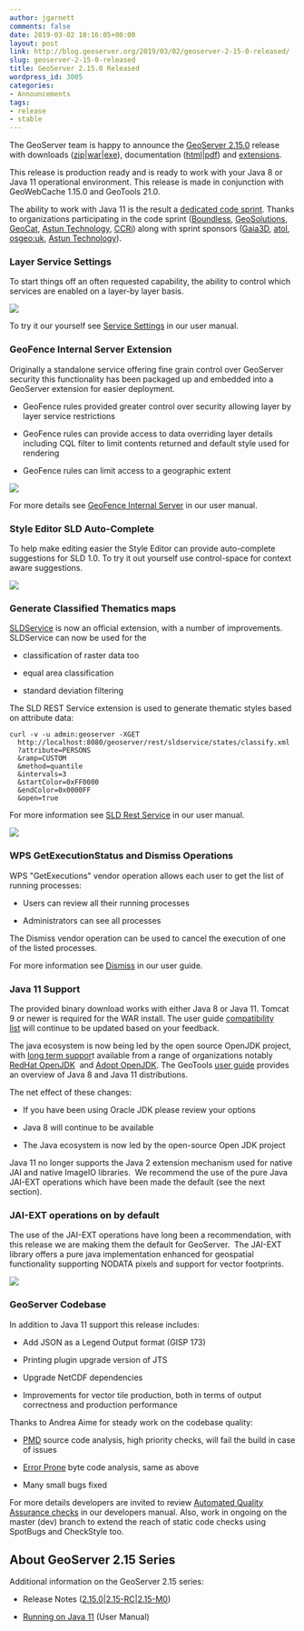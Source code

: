 ```yaml
---
author: jgarnett
comments: false
date: 2019-03-02 10:16:05+00:00
layout: post
link: http://blog.geoserver.org/2019/03/02/geoserver-2-15-0-released/
slug: geoserver-2-15-0-released
title: GeoServer 2.15.0 Released
wordpress_id: 3005
categories:
- Announcements
tags:
- release
- stable
---
```


The GeoServer team is happy to announce the [GeoServer 2.15.0](http://geoserver.org/release/2.15.0/) release with downloads ([zip](https://sourceforge.net/projects/geoserver/files/GeoServer/2.15.0/geoserver-2.15.0-bin.zip/download)|[war](https://sourceforge.net/projects/geoserver/files/GeoServer/2.15.0/geoserver-2.15.0-war.zip/download)|[exe](https://sourceforge.net/projects/geoserver/files/GeoServer/2.15.0/geoserver-2.15.0.exe/download)), documentation ([html](https://sourceforge.net/projects/geoserver/files/GeoServer/2.15.0/geoserver-2.15.0-htmldoc.zip/download)|[pdf](https://sourceforge.net/projects/geoserver/files/GeoServer/2.15.0/geoserver-2.15.0-user-manual.pdf/download)) and [extensions](https://sourceforge.net/projects/geoserver/files/GeoServer/2.15.0/extensions/).

This release is production ready and is ready to work with your Java 8 or Java 11 operational environment. This release is made in conjunction with GeoWebCache 1.15.0 and GeoTools 21.0.

The ability to work with Java 11 is the result a [dedicated code sprint](http://blog.geoserver.org/2018/09/24/java-2018-code-sprint/). Thanks to organizations participating in the code sprint ([Boundless](http://boundlessgeo.com/), [GeoSolutions](https://www.geo-solutions.it/), [GeoCat](https://www.geocat.net/), [Astun Technology](https://astuntechnology.com/), [CCRi](https://www.ccri.com/)) along with sprint sponsors ([Gaia3D](http://www.gaia3d.com/), [atol](https://www.atolcd.com/), [osgeo:uk](https://uk.osgeo.org/), [Astun Technology](https://astuntechnology.com/)).


### Layer Service Settings


To start things off an often requested capability, the ability to control which services are enabled on a layer-by layer basis.

[![](http://blog.geoserver.org/wp-content/uploads/2019/02/per-layer-service.png)](http://blog.geoserver.org/wp-content/uploads/2019/02/per-layer-service.png)

To try it our yourself see [Service Settings](https://docs.geoserver.org/latest/en/user/data/webadmin/layers.html#services-settings) in our user manual.


### GeoFence Internal Server Extension


Originally a standalone service offering fine grain control over GeoServer security this functionality has been packaged up and embedded into a GeoServer extension for easier deployment.



 	
  * GeoFence rules provided greater control over security allowing layer by layer service restrictions

 	
  * GeoFence rules can provide access to data overriding layer details including CQL filter to limit contents returned and default style used for rendering

 	
  * GeoFence rules can limit access to a geographic extent


[![](http://blog.geoserver.org/wp-content/uploads/2019/02/geofence_limit.png)](http://blog.geoserver.org/wp-content/uploads/2019/02/geofence_limit.png)

For more details see [GeoFence Internal Server](https://docs.geoserver.org/latest/en/user/extensions/geofence-server/index.html) in our user manual.


### Style Editor SLD Auto-Complete


To help make editing easier the Style Editor can provide auto-complete suggestions for SLD 1.0. To try it out yourself use control-space for context aware suggestions.

[![](http://blog.geoserver.org/wp-content/uploads/2019/02/sld_autocomplete.png)](http://blog.geoserver.org/wp-content/uploads/2019/02/sld_autocomplete.png)


### Generate Classified Thematics maps


[SLDService](https://docs.geoserver.org/latest/en/user/extensions/sldservice/index.html) is now an official extension, with a number of improvements. SLDService can now be used for the



 	
  * classification of raster data too

 	
  * equal area classification

 	
  * standard deviation filtering


The SLD REST Service extension is used to generate thematic styles based on attribute data:

    
    curl -v -u admin:geoserver -XGET
      http://localhost:8080/geoserver/rest/sldservice/states/classify.xml
      ?attribute=PERSONS
      &ramp=CUSTOM
      &method=quantile
      &intervals=3
      &startColor=0xFF0000
      &endColor=0x0000FF
      &open=true


For more information see [SLD Rest Service](https://docs.geoserver.org/latest/en/user/extensions/sldservice/index.html) in our user manual.

[![](http://blog.geoserver.org/wp-content/uploads/2019/02/sld-rest-service.jpg)](http://blog.geoserver.org/wp-content/uploads/2019/02/sld-rest-service.jpg)


### WPS GetExecutionStatus and Dismiss Operations


WPS "GetExecutions" vendor operation allows each user to get the list of running processes:



 	
  * Users can review all their running processes

 	
  * Administrators can see all processes


The Dismiss vendor operation can be used to cancel the execution of one of the listed processes.

For more information see [Dismiss](https://docs.geoserver.org/latest/en/user/services/wps/operations.html) in our user guide.


### Java 11 Support


The provided binary download works with either Java 8 or Java 11. Tomcat 9 or newer is required for the WAR install. The user guide [compatibility list](https://docs.geoserver.org/latest/en/user/production/java.html#running-on-java-11) will continue to be updated based on your feedback.

The java ecosystem is now being led by the open source OpenJDK project, with [long term suppor](https://medium.com/@javachampions/java-is-still-free-c02aef8c9e04)t available from a range of organizations notably [RedHat OpenJDK](https://developers.redhat.com/products/openjdk/overview/)  and [Adopt OpenJDK](http://adoptopenjdk.net). The GeoTools [user guide](http://docs.geotools.org/latest/userguide/build/install/jdk.html) provides an overview of Java 8 and Java 11 distributions.

The net effect of these changes:



 	
  * If you have been using Oracle JDK please review your options

 	
  * Java 8 will continue to be available

 	
  * The Java ecosystem is now led by the open-source Open JDK project


Java 11 no longer supports the Java 2 extension mechanism used for native JAI and native ImageIO libraries.  We recommend the use of the pure Java JAI-EXT operations which have been made the default (see the next section).


### JAI-EXT operations on by default


The use of the JAI-EXT operations have long been a recommendation, with this release we are making them the default for GeoServer.  The JAI-EXT library offers a pure java implementation enhanced for geospatial functionality supporting NODATA pixels and support for vector footprints.

[![](http://blog.geoserver.org/wp-content/uploads/2019/02/jai-ext-operations-1.png)](http://blog.geoserver.org/wp-content/uploads/2019/02/jai-ext-operations-1.png)


### GeoServer Codebase


In addition to Java 11 support this release includes:



 	
  * Add JSON as a Legend Output format (GISP 173)

 	
  * Printing plugin upgrade version of JTS

 	
  * Upgrade NetCDF dependencies

 	
  * Improvements for vector tile production, both in terms of output correctness and production performance


Thanks to Andrea Aime for steady work on the codebase quality:

 	
  * [PMD](https://pmd.github.io/) source code analysis, high priority checks, will fail the build in case of issues

 	
  * [Error Prone](https://errorprone.info) byte code analysis, same as above

 	
  * Many small bugs fixed


For more details developers are invited to review [Automated Quality Assurance checks](https://docs.geoserver.org/latest/en/developer/qa-guide/index.html) in our developers manual. Also, work in ongoing on the master (dev) branch to extend the reach of static code checks using SpotBugs and CheckStyle too.


## About GeoServer 2.15 Series


Additional information on the GeoServer 2.15 series:



 	
  * Release Notes ([2.15.0](https://osgeo-org.atlassian.net/secure/ReleaseNote.jspa?projectId=10000&version=16736)|[2.15-RC](https://osgeo-org.atlassian.net/jira/secure/ReleaseNote.jspa?projectId=10000&version=16740)|[2.15-M0](https://osgeo-org.atlassian.net/jira/secure/ReleaseNote.jspa?projectId=10000&version=16746))

 	
  * [Running on Java 11](https://docs.geoserver.org/latest/en/user/production/java.html#running-on-java-11) (User Manual)


